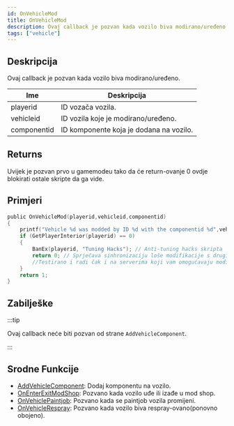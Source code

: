 ```yaml
---
id: OnVehicleMod
title: OnVehicleMod
description: Ovaj callback je pozvan kada vozilo biva modirano/uređeno.
tags: ["vehicle"]
---
```


## Deskripcija

Ovaj callback je pozvan kada vozilo biva modirano/uređeno.

| Ime         | Deskripcija                             |
| ----------- | --------------------------------------- |
| playerid    | ID vozača vozila.                       |
| vehicleid   | ID vozila koje je modirano/uređeno.     |
| componentid | ID komponente koja je dodana na vozilo. |

## Returns

Uvijek je pozvan prvo u gamemodeu tako da će return-ovanje 0 ovdje blokirati ostale skripte da ga vide.

## Primjeri

```c
public OnVehicleMod(playerid,vehicleid,componentid)
{
    printf("Vehicle %d was modded by ID %d with the componentid %d",vehicleid, playerid,componentid);
    if (GetPlayerInterior(playerid) == 0)
    {
        BanEx(playerid, "Tuning Hacks"); // Anti-tuning hacks skripta
        return 0; // Sprječava sinhronizaciju loše modifikacije s drugim igračima
        //Testirano i radi čak i na serverima koji vam omogućavaju modifikaciju vozila sa komandama, menijima, dijalozima, itd...
    }
    return 1;
}
```

## Zabilješke

:::tip

Ovaj callback neće biti pozvan od strane `AddVehicleComponent`.

:::

## Srodne Funkcije

- [AddVehicleComponent](../functions/AddVehicleComponent.md): Dodaj komponentu na vozilo.
- [OnEnterExitModShop](OnEnterExitModShop.md): Pozvano kada vozilo uđe ili izađe u mod shop.
- [OnVehiclePaintjob](OnVehiclePaintjob.md): Pozvano kada se paintjob vozila promijeni.
- [OnVehicleRespray](OnVehicleRespray.md): Pozvano kada vozilo biva respray-ovano(ponovno obojeno).
